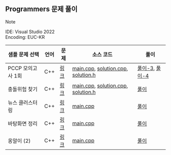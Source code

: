 ## Programmers 문제 풀이

> [!NOTE]
> IDE: Visual Studio 2022   
> Encoding: EUC-KR

|샘플 문제 선택|언어|문제|소스 코드|풀이|
|---|:---:|---|---|---|
|PCCP 모의고사 1회|C++|[링크](https://certi.programmers.co.kr/about/sample)|[main.cpp](./모의고사1회/main.cpp), [solution.cpp](./TrialExam1/solution.cpp), [solution.h](./TrialExam1/solution.h)|[풀이-3](./TrialExam1/solution3.txt), [풀이-4](./TrialExam1/solution4.txt)|
|충돌위험 찾기|C++|[링크](https://school.programmers.co.kr/learn/courses/30/lessons/340211)|[main.cpp](./Lessons340211/main.cpp), [solution.cpp](./Lessons340211/solution.cpp), [solution.h](./Lessons340211/solution.h)|[풀이](./Lessons340211/solution.txt)|
|뉴스 클러스터링|C++|[링크](https://school.programmers.co.kr/learn/courses/30/lessons/17677)|[main.cpp](./Lessons17677/main.cpp)|[풀이](./Lessons17677/solution.txt)|
|바탕화면 정리|C++|[링크](https://school.programmers.co.kr/learn/courses/30/lessons/161990)|[main.cpp](./Lessons161990/main.cpp)|[풀이](./Lessons161990/solution.txt)|
|옹알이 (2)|C++|[링크](https://school.programmers.co.kr/learn/courses/30/lessons/133499)|[main.cpp](./Lessons133499/main.cpp)|[풀이](./Lessons133499/solution.txt)|
